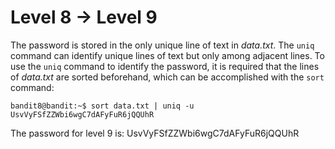 # Level 8 &rarr; Level 9

The password is stored in the only unique line of text in *data.txt*.
The `uniq` command can identify unique lines of text but only among adjacent lines.
To use the `uniq` command to identify the password, it is required that the lines of *data.txt* are sorted beforehand, which can be accomplished with the `sort` command:

```
bandit8@bandit:~$ sort data.txt | uniq -u
UsvVyFSfZZWbi6wgC7dAFyFuR6jQQUhR
```

The password for level 9 is: UsvVyFSfZZWbi6wgC7dAFyFuR6jQQUhR